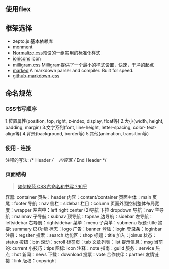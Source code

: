 ## 使用flex

## 框架选择

- zepto.js 基本依赖库
- monment
- [Normalize.css](http://necolas.github.io/normalize.css/)预设的一组实用的标准化样式
- [ionicons](http://ionicons.com/) icon
- [milligram.css](https://milligram.github.io) Milligram提供了一个最小的样式设置，快速，干净的起点
- [marked](https://github.com/chjj/marked) A markdown parser and compiler. Built for speed.
- [github-markdown-css](https://github.com/sindresorhus/github-markdown-css)



## 命名规范

### CSS书写顺序

1.位置属性(position, top, right, z-index, display, float等)
2.大小(width, height, padding, margin)
3.文字系列(font, line-height, letter-spacing, color- text-align等)
4.背景(background, border等)
5.其他(animation, transition等)

### 使用 - 连接

注释的写法:
/* Header */
　内容区
/* End Header */

### 页面结构

> [如何规范 CSS 的命名和书写？知乎](https://www.zhihu.com/question/19586885)

容器: container 
页头：header 
内容：content/container 
页面主体：main 
页尾：footer 
导航：nav 
侧栏：sidebar 
栏目：column 
页面外围控制整体布局宽度：wrapper 
左右中：left right center (2)导航
下拉 dropdown
导航：nav 
主导航：mainnav 
子导航：subnav 
顶导航：topnav 
边导航：sidebar 
左导航：leftsidebar 
右导航：rightsidebar 
菜单：menu 
子菜单：submenu 
标题: title 
摘要: summary (3)功能
标志：logo 
广告：banner 
登陆：login 
登录条：loginbar 
注册：regsiter 
搜索：search 
功能区：shop 
标题：title 
加入：joinus 
状态：status 
按钮：btn 
滚动：scroll 
标签页：tab 
文章列表：list 
提示信息：msg 
当前的: current 
小技巧：tips 
图标: icon 
注释：note 
指南：guild 
服务：service 
热点：hot 
新闻：news 
下载：download 
投票：vote 
合作伙伴：partner 
友情链接：link 
版权：copyright